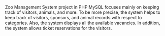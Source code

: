 Zoo Management System project in PHP MySQL focuses mainly on keeping track of visitors, animals, and more. To be more precise, the system helps to keep track of visitors, sponsors, and animal records with respect to categories. Also, the system displays all the available vacancies. In addition, the system allows ticket reservations for the visitors.
